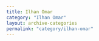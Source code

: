 ```yaml
---
title: Ilhan Omar
category: "Ilhan Omar"
layout: archive-categories
permalink: "category/ilhan-omar"
---
```

